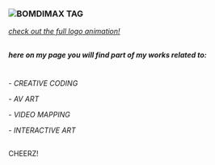 
###   ![BOMDIMAX TAG](https://user-images.githubusercontent.com/101175806/175778176-d808420b-3ca2-41c0-9407-ffa833f177ad.PNG)

_[check out the full logo animation!](https://editor.p5js.org/MaxMax/full/O8CxFng1A)_


##

_**here on my page you will find part of my works related to:**_


#


_- CREATIVE CODING_

_- AV ART_

_- VIDEO MAPPING_

_- INTERACTIVE ART_

##


CHEERZ!
